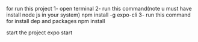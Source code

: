 for run this project
1- open terminal
2- run this command(note u must have install node js in your system)
    npm install -g expo-cli
3-  run this command for install dep and packages
    npm install 

start the project
expo start 